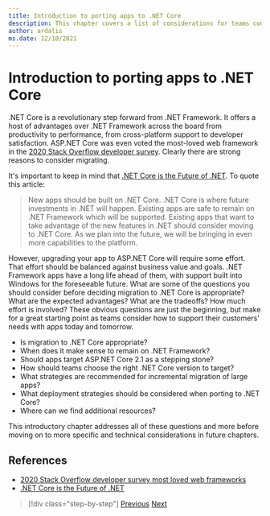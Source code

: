 ```yaml
---
title: Introduction to porting apps to .NET Core
description: This chapter covers a list of considerations for teams considering migrating existing ASP.NET apps to .NET Core.
author: ardalis
ms.date: 12/10/2021
---
```


# Introduction to porting apps to .NET Core

.NET Core is a revolutionary step forward from .NET Framework. It offers a host of advantages over .NET Framework across the board from productivity to performance, from cross-platform support to developer satisfaction. ASP.NET Core was even voted the most-loved web framework in the [2020 Stack Overflow developer survey](https://insights.stackoverflow.com/survey/2020#technology-most-loved-dreaded-and-wanted-web-frameworks). Clearly there are strong reasons to consider migrating.

It's important to keep in mind that [.NET Core is the Future of .NET](https://devblogs.microsoft.com/dotnet/net-core-is-the-future-of-net/). To quote this article:

> New apps should be built on .NET Core. .NET Core is where future investments in .NET will happen. Existing apps are safe to remain on .NET Framework which will be supported. Existing apps that want to take advantage of the new features in .NET should consider moving to .NET Core. As we plan into the future, we will be bringing in even more capabilities to the platform.

However, upgrading your app to ASP.NET Core will require some effort. That effort should be balanced against business value and goals. .NET Framework apps have a long life ahead of them, with support built into Windows for the foreseeable future. What are some of the questions you should consider before deciding migration to .NET Core is appropriate? What are the expected advantages? What are the tradeoffs? How much effort is involved? These obvious questions are just the beginning, but make for a great starting point as teams consider how to support their customers' needs with apps today and tomorrow.

- Is migration to .NET Core appropriate?
- When does it make sense to remain on .NET Framework?
- Should apps target ASP.NET Core 2.1 as a stepping stone?
- How should teams choose the right .NET Core version to target?
- What strategies are recommended for incremental migration of large apps?
- What deployment strategies should be considered when porting to .NET Core?
- Where can we find additional resources?

This introductory chapter addresses all of these questions and more before moving on to more specific and technical considerations in future chapters.

## References

- [2020 Stack Overflow developer survey most loved web frameworks](https://insights.stackoverflow.com/survey/2020#technology-most-loved-dreaded-and-wanted-web-frameworks)
- [.NET Core is the Future of .NET](https://devblogs.microsoft.com/dotnet/net-core-is-the-future-of-net/)

>[!div class="step-by-step"]
>[Previous](index.md)
>[Next](migration-considerations.md)
